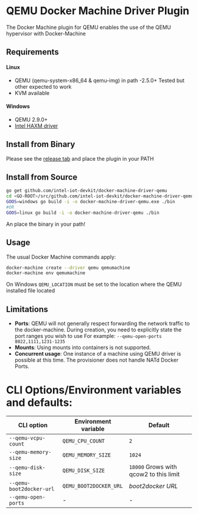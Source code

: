 # QEMU Docker Machine Driver Plugin
The Docker Machine plugin for QEMU enables the use of the QEMU hypervisor with Docker-Machine

## Requirements
#### Linux
* QEMU (qemu-system-x86_64 & qemu-img) in path -2.5.0+ Tested but other expected to work
* KVM available

#### Windows
* QEMU 2.9.0+
* [Intel HAXM driver](https://software.intel.com/en-us/android/articles/intel-hardware-accelerated-execution-manager)

## Install from Binary
Please see the [release tab](https://github.com/intel-iot-devkit/docker-machine-driver-qemu/releases) and place the plugin in your PATH

## Install from Source
```bash
go get github.com/intel-iot-devkit/docker-machine-driver-qemu
cd <GO-ROOT>/src/github.com/intel-iot-devkit/docker-machine-driver-qemu
GOOS=windows go build -i -o docker-machine-driver-qemu.exe ./bin
#OR
GOOS=linux go build -i -o docker-machine-driver-qemu ./bin
```
An place the binary in your path!

## Usage
The usual Docker Machine commands apply:
```bash
docker-machine create --driver qemu qemumachine
docker-machine env qemumachine
```
On Windows `QEMU_LOCATION` must be set to the location where the QEMU installed file located

## Limitations
* **Ports**: QEMU will not generally respect forwarding the network traffic to the docker-machine.
During creation, you need to explicitly state the port ranges you wish to use
For example:
``` --qemu-open-ports 8022,1111,1231-1235 ```
* **Mounts**: Using mounts into containers is not supported.
* **Concurrent usage**: One instance of a machine using QEMU driver is possible at this time. The provisioner does not handle NATd Docker Ports.


# CLI Options/Environment variables and defaults:

| CLI option                        | Environment variable   | Default                                |
|-----------------------------------|------------------------|----------------------------------------|
| `--qemu-vcpu-count`               | `QEMU_CPU_COUNT`       | `2`                                    |
| `--qemu-memory-size`              | `QEMU_MEMORY_SIZE`     | `1024`                                 |
| `--qemu-disk-size`                | `QEMU_DISK_SIZE`       | `18000` Grows with qcow2 to this limit |
| `--qemu-boot2docker-url`          | `QEMU_BOOT2DOCKER_URL` | *boot2docker URL*                      |
| `--qemu-open-ports`               | -                      | -                                      |
